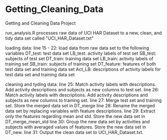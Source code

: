 # Getting_Cleaning_Data
Getting and Cleaning Data Project

run_analysis.R processes raw data of UCI HAR Dataset to a new, clean, and tidy data set called "UCI_HAR_Dataset.txt"

loading data:
line 15 - 22: load data from raw data set to the following variables
DT_test: test data set
LB_test: activity labels of test set
SB_test: subjects of test set
DT_train: training data set
LB_train: activity labels of training set
SB_train: subjects of training set
DT_feature: features of both test data set and training data set
Act_LB: descriptions of activity labels for test data set and training data set

cleaning and tyding data:
line 25: Match activity labels with descriptions. Add activity descriptions and subjects as new columns to test set.
line 26: Match activity labels with descriptions. Add activity descriptions and subjects as new columns to training set.
line 27: Merge test set and training set. Store the merged data set in DT_merge 
line 28: Rename the merged data set by replacing variables with feature descriptions.
line 29: Extract only the features regarding mean and std. Store the new data set in DT_merge_mean_std
line 30: Group the new data set by activities and subjects with averaged values of features. Store the new data set in DT_new.
line 31: Output the clean data set to UCI_HAR_Dataset.txt.
